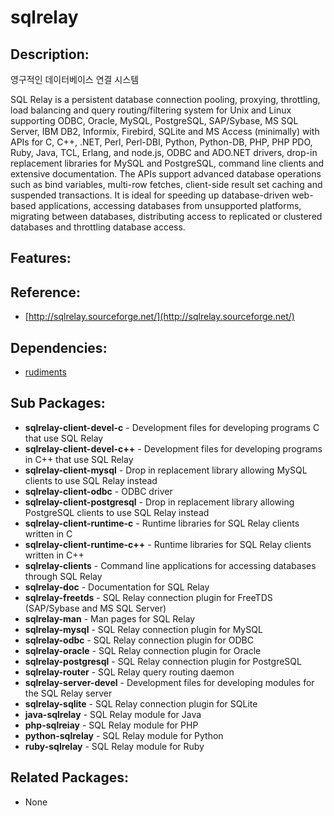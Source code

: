 # sqlrelay

## Description:

영구적인 데이터베이스 연결 시스템

SQL Relay is a persistent database connection pooling, proxying, throttling, load balancing and query routing/filtering system for Unix and Linux supporting ODBC, Oracle, MySQL, PostgreSQL, SAP/Sybase, MS SQL Server, IBM DB2, Informix, Firebird, SQLite and MS Access \(minimally\) with APIs for C, C++, .NET, Perl, Perl-DBI, Python, Python-DB, PHP, PHP PDO, Ruby, Java, TCL, Erlang, and node.js, ODBC and ADO.NET drivers, drop-in replacement libraries for MySQL and PostgreSQL, command line clients and extensive documentation. The APIs support advanced database operations such as bind variables, multi-row fetches, client-side result set caching and suspended transactions. It is ideal for speeding up database-driven web-based applications, accessing databases from unsupported platforms, migrating between databases, distributing access to replicated or clustered databases and throttling database access.

## Features:

## Reference:

* [http://sqlrelay.sourceforge.net/](http://sqlrelay.sourceforge.net/)

## Dependencies:

* [rudiments](pkg-addon-rudiments.md)

## Sub Packages:

* **sqlrelay-client-devel-c** - Development files for developing programs C that use SQL Relay
* **sqlrelay-client-devel-c++** - Development files for developing programs in C++ that use SQL Relay
* **sqlrelay-client-mysql** - Drop in replacement library allowing MySQL clients to use SQL Relay instead
* **sqlrelay-client-odbc** - ODBC driver
* **sqlrelay-client-postgresql** - Drop in replacement library allowing PostgreSQL clients to use SQL Relay instead
* **sqlrelay-client-runtime-c** - Runtime libraries for SQL Relay clients written in C
* **sqlrelay-client-runtime-c++** - Runtime libraries for SQL Relay clients written in C++
* **sqlrelay-clients** - Command line applications for accessing databases through SQL Relay
* **sqlrelay-doc** - Documentation for SQL Relay
* **sqlrelay-freetds** - SQL Relay connection plugin for FreeTDS \(SAP/Sybase and MS SQL Server\)
* **sqlrelay-man** - Man pages for SQL Relay
* **sqlrelay-mysql** - SQL Relay connection plugin for MySQL
* **sqlrelay-odbc** - SQL Relay connection plugin for ODBC
* **sqlrelay-oracle** - SQL Relay connection plugin for Oracle
* **sqlrelay-postgresql** - SQL Relay connection plugin for PostgreSQL
* **sqlrelay-router** - SQL Relay query routing daemon
* **sqlrelay-server-devel** - Development files for developing modules for the SQL Relay server
* **sqlrelay-sqlite** - SQL Relay connection plugin for SQLite
* **java-sqlrelay** - SQL Relay module for Java
* **php-sqlreiay** - SQL Relay module for PHP
* **python-sqlrelay** - SQL Relay module for Python
* **ruby-sqlrelay** - SQL Relay module for Ruby

## Related Packages:

* None

